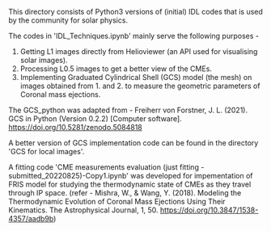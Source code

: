 This directory consists of Python3 versions of (initial) IDL codes that is used by the community for solar physics.

The codes in 'IDL_Techniques.ipynb' mainly serve the following purposes -
1. Getting L1 images directly from Helioviewer (an API used for visualising solar images).
2. Processing L0.5 images to get a better view of the CMEs.
3. Implementing Graduated Cylindrical Shell (GCS) model (the mesh) on images obtained from 1. and 2. to measure the geometric parameters of Coronal mass ejections.

The GCS_python was adapted from - Freiherr von Forstner, J. L. (2021). GCS in Python (Version 0.2.2) [Computer software]. https://doi.org/10.5281/zenodo.5084818

A better version of GCS implementation code can be found in the directory 'GCS for local images'.

A fitting code 'CME measurements evaluation (just fitting - submitted_20220825)-Copy1.ipynb' was developed for impementation of FRIS model for studying the thermodynamic state of CMEs as they travel through IP space. (refer - Mishra, W., & Wang, Y. (2018). Modeling the Thermodynamic Evolution of Coronal Mass Ejections Using Their Kinematics. The Astrophysical Journal, 1, 50. https://doi.org/10.3847/1538-4357/aadb9b) 
